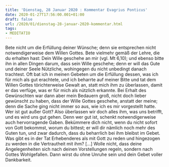 ```yaml
---
title: 'Dienstag, 28 Januar 2020 : Kommentar Evagrius Ponticus'
date: 2020-01-27T17:56:00.001+01:00
draft: false
url: /2020/01/dienstag-28-januar-2020-kommentar.html
tags: 
- MEDITATIO
---
```


Bete nicht um die Erfüllung deiner Wünsche; denn sie entsprechen nicht notwendigerweise dem Willen Gottes. Bete vielmehr gemäß der Lehre, die du erhalten hast: Dein Wille geschehe an mir (vgl. Mt 6,10); und ebenso bitte ihn in allen Dingen darum, dass sein Wille geschehe; denn er will das Gute und deiner Seele Nützliche, wohingegen du nicht unbedingt danach trachtest. Oft bat ich in meinen Gebeten um die Erfüllung dessen, was ich für mich als gut erachtete, und ich beharrte auf meiner Bitte und tat dem Willen Gottes törichterweise Gewalt an, statt mich ihm zu überlassen, damit er das verfüge, was er für mich als nützlich erkannte. Bei Erhalt des Gewünschten war dann aber mein Bedauern groß, nicht doch lieber gewünscht zu haben, dass der Wille Gottes geschehe, anstatt der meine; denn die Sache ging nicht immer so aus, wie ich es mir vorgestellt hatte. Wer ist gut außer Gott? Also überlassen wir doch alles ihm, was uns betrifft, und es wird uns gut gehen. Denn wer gut ist, schenkt notwendigerweise auch hervorragende Gaben. Bekümmere dich nicht, wenn du nicht sofort von Gott bekommst, worum du bittest; er will dir nämlich noch mehr des Guten tun, und zwar dadurch, dass du beharrlich bei ihm bleibst im Gebet. Was gibt es in der Tat Erhebenderes als mit Gott zu reden und hingezogen zu werden in die Vertrautheit mit ihm? \[…\] Wolle nicht, dass deine Angelegenheiten sich nach deinen Vorstellungen regeln, sondern nach Gottes Wohlgefallen. Dann wirst du ohne Unruhe sein und dein Gebet voller Dankbarkeit.